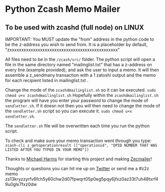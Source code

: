 # Python Zcash Memo Mailer
## To be used with zcashd (full node) on **LINUX**

IMPORTANT: You MUST update the "from" address in the python code to be the z-address you wish to send from. It is a placeholder by default, "zxxxxxxxxxxxxxxxxxxxxxxxxxxxxxxxxxxxxxxxxxxxxxx"

All files need to be in the `/zcash/src/` folder. The python script will open a file in the same directory 
named "mailinglist.txt" that has a z-address on every line (example provided), and ask the user to input a memo. 
It will then assemble a z_sendmany transaction with a 1 zatoshi output and the memo for each recipient listed in mailinglist.txt . 

Change the mode of the `zcashdmailinglist.sh` so it can be executed. `sudo chmod u+x zcashdmailinglist.sh`
Hopefully within the `zcashdmailinglist.sh` the program will have you enter your password to change the mode of `sendletter.sh`.
If it doesn not then you will then need to change the mode of the `sendletter.sh` script so you can execute it. 
`sudo chmod u+x sendletter.sh`. 

The `sendletter.sh` file will be overwritten each time you run the python script.

To check and make sure your memo transaction went through you type: </br>
`zcash-cli z_getoperationresult (["operationid", "OPID NUMBER THAT WAS LISTED AFTER YOU TYPED IN YOUR MEMO"])`

Thanks to [Michael Harms](https://github.com/michaelharms6010) for starting this project and making [Zecmailer](https://www.zecmailer.com/)!

Thoughts or questions you can hit me up on [Twitter](https://twitter.com/shonondray) or send me a #z2z memo </br>
zs13kryzzyrfv6fch5y60chw2d07fpwqrt05p0eg5pqy6jfxz0az33t7uh48txrf49u0glx7fxz0dw
